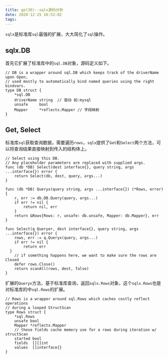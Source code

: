 ```yaml
---
title: go(30)--sqlx源码分析
date: 2020-12-25 16:52:02
tags:
---
```


`sqlx`是标准库`sql`最强的扩展，大大简化了`sql`操作。

<!-- more -->

## sqlx.DB

首先它扩展了标准库中的`sql.DB`对象，源码定义如下。

```golang
// DB is a wrapper around sql.DB which keeps track of the driverName upon Open,
// used mostly to automatically bind named queries using the right bindvars.
type DB struct {
	*sql.DB
	driverName string  // 驱动 如:mysql
	unsafe     bool
	Mapper     *reflectx.Mapper // 字段映射
}

```


## Get, Select

标准库`sql`获取查询数据，需要遍历`rows`，`sqlx`提供了`Get`和`Select`两个方法，可以将查询结果直接映射到传入的结构体上。

```golang
// Select using this DB.
// Any placeholder parameters are replaced with supplied args.
func (db *DB) Select(dest interface{}, query string, args ...interface{}) error {
	return Select(db, dest, query, args...)
}

func (db *DB) Queryx(query string, args ...interface{}) (*Rows, error) {
	r, err := db.DB.Query(query, args...)
	if err != nil {
		return nil, err
	}
	return &Rows{Rows: r, unsafe: db.unsafe, Mapper: db.Mapper}, err
}

func Select(q Queryer, dest interface{}, query string, args ...interface{}) error {
	rows, err := q.Queryx(query, args...)
	if err != nil {
		return err
  }
	// if something happens here, we want to make sure the rows are Closed
	defer rows.Close()
	return scanAll(rows, dest, false)
}
```

扩展的`Queryx`方法，基于标准库查询，返回`sqlx.Rows`对象，这个`sqlx.Rows`也是对标准库的中`sql.Rows`的扩展。

```golang
// Rows is a wrapper around sql.Rows which caches costly reflect operations
// during a looped StructScan
type Rows struct {
	*sql.Rows
	unsafe bool
	Mapper *reflectx.Mapper
	// these fields cache memory use for a rows during iteration w/ structScan
	started bool
	fields  [][]int
	values  []interface{}
}
```